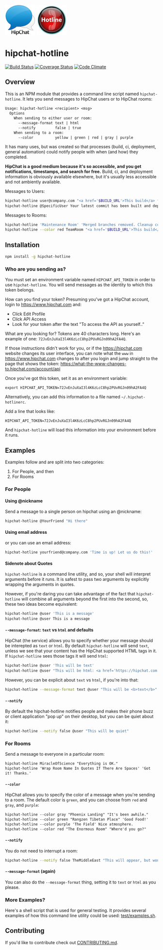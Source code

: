 <img alt="HipChat" style="width: 100px; height: 100px" src="https://raw.githubusercontent.com/jedcn/hipchat-hotline/master/docs/images/hipchat.png">
<img alt="Hotline" style="width: 100px; height: 100px" src="https://raw.githubusercontent.com/jedcn/hipchat-hotline/master/docs/images/hotline.png">

# hipchat-hotline

[![Build Status](https://travis-ci.org/jedcn/hipchat-hotline.svg?branch=master)](https://travis-ci.org/jedcn/hipchat-hotline)
[![Coverage Status](https://coveralls.io/repos/jedcn/hipchat-hotline/badge.svg?branch=master)](https://coveralls.io/r/jedcn/hipchat-hotline?branch=master)
[![Code Climate](https://codeclimate.com/github/jedcn/hipchat-hotline/badges/gpa.svg)](https://codeclimate.com/github/jedcn/hipchat-hotline)

## Overview

This is an NPM module that provides a command line script named
`hipchat-hotline`. It lets you send messages to HipChat users or to
HipChat rooms:

    Usage: hipchat-hotline <recipient> <msg>
      Options
        When sending to either user or room:
          --message-format text | html
          --notify         false | true
        When sending to a room:
          --color          yellow | green | red | gray | purple

It has many uses, but was created so that processes (build, ci,
deployment, general automation) could notify people with when (and
how) they completed.

**HipChat is a good medium because it's so accessible, and you get
notifications, timestamps, and search for free.** Build, ci, and
deployment information is obviously available elsewhere, but it's
usually less accessible and not ambiently available.

Messages to Users:

```sh
hipchat-hotline user@company.com "<a href='$BUILD_URL'>This build</a> failed."
hipchat-hotline @SpecificUser Your latest commit has been built and deployed.
```

Messages to Rooms:

```sh
hipchat-hotline 'Maintenance Room' 'Merged branches removed. Cleanup complete.'
hipchat-hotline --color red TeamRoom "<a href='$BUILD_URL'>This build</a> failed."
```

## Installation

```sh
npm install -g hipchat-hotline
```

### Who are you sending as?

You must set an environment variable named `HIPCHAT_API_TOKEN` in
order to use `hipchat-hotline`. You will send messages as the identity
to which this token belongs.

How can you find your token? Presuming you've got a HipChat account,
login to https://www.hipchat.com and:

* Click Edit Profile
* Click API Access
* Look for your token after the text "To access the API as yourself.."

What are you looking for? Tokens are 40 characters long. Here's an
example of one: `72JvEnJuXaI3l4K6zLcC8hp2PUvRGJn09hA2FA4Q`.

If those instructions didn't work for you, or if the
https://hipchat.com website changes its user interface, you can note
what the `www` in https://www.hipchat.com changes to after you login
and jump straight to the page that shows the token:
https://what-the-www-changes-to.hipchat.com/account/api

Once you've got this token, set it as an environment variable:

    export HIPCHAT_API_TOKEN=72JvEnJuXaI3l4K6zLcC8hp2PUvRGJn09hA2FA4Q

Alternatively, you can add this information to a file named
`~/.hipchat-hotlinerc`.

Add a line that looks like:

    HIPCHAT_API_TOKEN=72JvEnJuXaI3l4K6zLcC8hp2PUvRGJn09hA2FA4Q

And `hipchat-hotline` will load this information into your environment
before it runs.

## Examples

Examples follow and are split into two categories:

1. For People, and then
2. For Rooms

### For People

#### Using @nickname

Send a message to a single person on hipchat using an @nickname:

```sh
hipchat-hotline @YourFriend "Hi there"
```

#### Using email address

or you can use an email address:

```sh
hipchat-hotline yourfriend@company.com 'Time is up! Let us do this!'
```

#### Sidenote about Quotes

`hipchat-hotline` is a command line utility, and so, your shell will
interpret arguments before it runs. It is safest to pass two
arguments by explicitly wrapping the arguments in quotes.

However, if you're daring you can take advantage of the fact that
`hipchat-hotline` will combine all arguments beyond the first into the
second, so, these two ideas become equivalent:

```sh
hipchat-hotline @user 'This is a message'
hipchat-hotline @user This is a message
```

#### `--message-format`: `text` vs `html` and defaults

HipChat (the service) allows you to specify whether your message
should be interepted as `text` or `html`. By default `hipchat-hotline`
will send `text`, unless we see that your content has the HipChat
supported HTML tags in it. If `hipchat-hotline` sees those tags it
will send `html`:

```sh
hipchat-hotline @user 'This will be text'
hipchat-hotline @user "This will be html: <a href='https://hipchat.com'>hipchat</a>"
```

However, you can be explicit about `text` vs `html`, if you're into
that:

```sh
hipchat-hotline --message-format text @user "This will be <b>text</b>"
```

#### `--notify`

By default the hipchat-hotline notifies people and makes their phone
buzz or client application "pop up" on their desktop, but you can be
quiet about it:

```sh
hipchat-hotline --notify false @user "This will be quiet"
```

### For Rooms

Send a message to everyone in a particular room:

```
hipchat-hotline MiracleOfScience "Everything is OK."
hipchat-hotline 'Wrap Room Name In Quotes If There Are Spaces' 'Got it! Thanks.'
```

#### `--color`

HipChat allows you to specify the color of a message when you're
sending to a room. The default color is `green`, and you can choose
from `red` and `gray`, and `purple`:

```
hipchat-hotline --color gray "Phoenix Landing" "It's been awhile."
hipchat-hotline --color green "Rangzen Tibetan Place" 'Good Food!'
hipchat-hotline --color purple 'The Field' Nice atmosphere.
hipchat-hotline --color red "The Enormous Room" "Where'd you go?"
```

#### `--notify`

You do not need to interrupt a room:

```sh
hipchat-hotline --notify false TheMiddleEast "This will appear, but won't notify."
```

#### `--message-format` (again)

You can also do the `--message-format` thing, setting it to `text` or
`html` as you please.

### More Examples?

Here's a shell script that is used for general testing. It provides
several examples of how this command line utility could be used:
[test/examples.sh][examples].

[examples]: ./test/examples.sh

## Contributing

If you'd like to contribute check out
[CONTRIBUTING.md][CONTRIBUTING.md].

[CONTRIBUTING.md]: ./CONTRIBUTING.md
